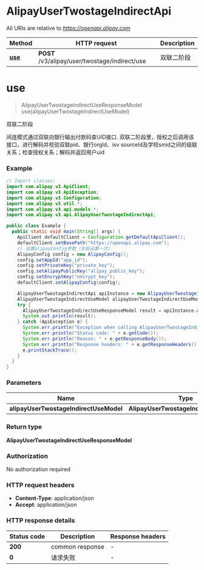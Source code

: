 # AlipayUserTwostageIndirectApi

All URIs are relative to *https://openapi.alipay.com*

| Method | HTTP request | Description |
|------------- | ------------- | -------------|
| [**use**](AlipayUserTwostageIndirectApi.md#use) | **POST** /v3/alipay/user/twostage/indirect/use | 双联二阶段 |


<a name="use"></a>
# **use**
> AlipayUserTwostageIndirectUseResponseModel use(alipayUserTwostageIndirectUseModel)

双联二阶段

间连模式通过双联向银行输出付款码查UID接口. 双联二阶段里，授权之后调用该接口，进行解码并校验双联pid、银行orgId、isv sourceId及学校smid之间的级联关系；检查授权关系；解码并返回用户uid

### Example
```java
// Import classes:
import com.alipay.v3.ApiClient;
import com.alipay.v3.ApiException;
import com.alipay.v3.Configuration;
import com.alipay.v3.util.*;
import com.alipay.v3.api.models.*;
import com.alipay.v3.api.AlipayUserTwostageIndirectApi;

public class Example {
  public static void main(String[] args) {
    ApiClient defaultClient = Configuration.getDefaultApiClient();
    defaultClient.setBasePath("https://openapi.alipay.com");
    // 设置alipayConfig参数（全局设置一次）
    AlipayConfig config = new AlipayConfig();
    config.setAppId("app_id");
    config.setPrivateKey("private_key");
    config.setAlipayPublicKey("alipay_public_key");
    config.setEncryptKey("encrypt_key");
    defaultClient.setAlipayConfig(config);

    AlipayUserTwostageIndirectApi apiInstance = new AlipayUserTwostageIndirectApi(defaultClient);
    AlipayUserTwostageIndirectUseModel alipayUserTwostageIndirectUseModel = new AlipayUserTwostageIndirectUseModel(); // AlipayUserTwostageIndirectUseModel | 
    try {
      AlipayUserTwostageIndirectUseResponseModel result = apiInstance.use(alipayUserTwostageIndirectUseModel);
      System.out.println(result);
    } catch (ApiException e) {
      System.err.println("Exception when calling AlipayUserTwostageIndirectApi#use");
      System.err.println("Status code: " + e.getCode());
      System.err.println("Reason: " + e.getResponseBody());
      System.err.println("Response headers: " + e.getResponseHeaders());
      e.printStackTrace();
    }
  }
}
```

### Parameters

| Name | Type | Description  | Notes |
|------------- | ------------- | ------------- | -------------|
| **alipayUserTwostageIndirectUseModel** | **AlipayUserTwostageIndirectUseModel**|  | [optional] |

### Return type

**AlipayUserTwostageIndirectUseResponseModel**

### Authorization

No authorization required

### HTTP request headers

 - **Content-Type**: application/json
 - **Accept**: application/json

### HTTP response details
| Status code | Description | Response headers |
|-------------|-------------|------------------|
| **200** | common response |  -  |
| **0** | 请求失败 |  -  |

